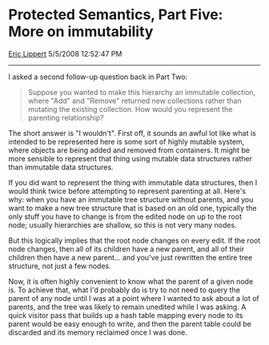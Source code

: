 # Protected Semantics, Part Five: More on immutability

[Eric Lippert](https://social.msdn.microsoft.com/profile/Eric%20Lippert) 5/5/2008 12:52:47 PM

-----

I asked a second follow-up question back in Part Two:

> Suppose you wanted to make this hierarchy an immutable collection, where "Add" and "Remove" returned new collections rather than mutating the existing collection. How would you represent the parenting relationship?

The short answer is "I wouldn't". First off, it sounds an awful lot like what is intended to be represented here is some sort of highly mutable system, where objects are being added and removed from containers. It might be more sensible to represent that thing using mutable data structures rather than immutable data structures.

If you did want to represent the thing with immutable data structures, then I would think twice before attempting to represent parenting at all. Here's why: when you have an immutable tree structure without parents, and you want to make a new tree structure that is based on an old one, typically the only stuff you have to change is from the edited node on up to the root node; usually hierarchies are shallow, so this is not very many nodes.

But this logically implies that the root node changes on every edit. If the root node changes, then all of its children have a new parent, and all of their children then have a new parent... and you've just rewritten the entire tree structure, not just a few nodes.

Now, it is often highly convenient to know what the parent of a given node is. To achieve that, what I'd probably do is try to not need to query the parent of any node until I was at a point where I wanted to ask about a lot of parents, and the tree was likely to remain unedited while I was asking. A quick visitor pass that builds up a hash table mapping every node to its parent would be easy enough to write, and then the parent table could be discarded and its memory reclaimed once I was done.

